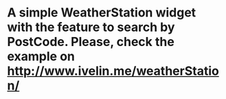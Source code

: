 # A simple WeatherStation widget with the feature to search by PostCode. Please, check the example on http://www.ivelin.me/weatherStation/
